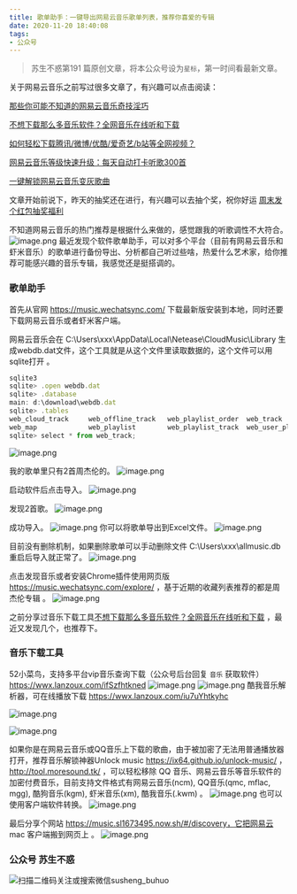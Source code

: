 ```yaml
---
title: 歌单助手：一键导出网易云音乐歌单列表，推荐你喜爱的专辑
date: 2020-11-20 18:40:08
tags:
- 公众号
---
```

> 苏生不惑第191 篇原创文章，将本公众号设为`星标`，第一时间看最新文章。

关于网易云音乐之前写过很多文章了，有兴趣可以点击阅读：

[那些你可能不知道的网易云音乐奇技淫巧](https://mp.weixin.qq.com/s/LtI2piwAIDXA590NEsXvuw)

[不想下载那么多音乐软件？全网音乐在线听和下载](https://mp.weixin.qq.com/s/WSSddtoCJkW9kJVwkGh0nQ)

[如何轻松下载腾讯/微博/优酷/爱奇艺/b站等全网视频？](https://mp.weixin.qq.com/s/3rB23e9L55hDBaPLDu6WMg)

[网易云音乐等级快速升级：每天自动打卡听歌300首](https://mp.weixin.qq.com/s/0EbycloxlbwRQkhViL8sVA)

[一键解锁网易云音乐变灰歌曲](https://mp.weixin.qq.com/s/BSfjFnv54EAHmc6eE75T9g)

 文章开始前说下，昨天的抽奖还在进行，有兴趣可以去抽个奖，祝你好运 [周末发个红包抽奖福利](https://mp.weixin.qq.com/s/EVOKuUdxy5Nh3T5Guglk6Q)


不知道网易云音乐的热门推荐是根据什么来做的，感觉跟我的听歌调性不大符合。
![image.png](https://upload-images.jianshu.io/upload_images/23152173-566b1753c7e05529.png?imageMogr2/auto-orient/strip%7CimageView2/2/w/1240)
最近发现个软件歌单助手，可以对多个平台（目前有网易云音乐和虾米音乐）的歌单进行备份导出、分析都自己听过些啥，热爱什么艺术家，给你推荐可能感兴趣的音乐专辑，我感觉还是挺搭调的。

### 歌单助手
首先从官网 https://music.wechatsync.com/ 下载最新版安装到本地，同时还要下载网易云音乐或者虾米客户端。

网易云音乐会在 C:\Users\xxx\AppData\Local\Netease\CloudMusic\Library 生成webdb.dat文件，这个工具就是从这个文件里读取数据的，这个文件可以用sqlite打开 。
```js
sqlite3
sqlite> .open webdb.dat
sqlite> .database
main: d:\download\webdb.dat
sqlite> .tables
web_cloud_track     web_offline_track   web_playlist_order  web_track
web_map             web_playlist        web_playlist_track  web_user_playlist
sqlite> select * from web_track;
```
![image.png](https://upload-images.jianshu.io/upload_images/23152173-d21b59b2138779f3.png?imageMogr2/auto-orient/strip%7CimageView2/2/w/1240)


我的歌单里只有2首周杰伦的。
![image.png](https://upload-images.jianshu.io/upload_images/23152173-a4dd457cc99d9534.png?imageMogr2/auto-orient/strip%7CimageView2/2/w/1240)

启动软件后点击导入。
![image.png](https://upload-images.jianshu.io/upload_images/23152173-aea7c04a4f0b7f4f.png?imageMogr2/auto-orient/strip%7CimageView2/2/w/1240)

发现2首歌。
![image.png](https://upload-images.jianshu.io/upload_images/23152173-6324185f4d2febb6.png?imageMogr2/auto-orient/strip%7CimageView2/2/w/1240)

成功导入。
![image.png](https://upload-images.jianshu.io/upload_images/23152173-7e473e300cfb6a6b.png?imageMogr2/auto-orient/strip%7CimageView2/2/w/1240)
你可以将歌单导出到Excel文件。
![image.png](https://upload-images.jianshu.io/upload_images/23152173-b234b962fd84051d.png?imageMogr2/auto-orient/strip%7CimageView2/2/w/1240)

 
目前没有删除机制，如果删除歌单可以手动删除文件 C:\Users\xxx\allmusic.db  重启后导入就正常了。
![image.png](https://upload-images.jianshu.io/upload_images/23152173-c5746a6f56e9ab8f.png?imageMogr2/auto-orient/strip%7CimageView2/2/w/1240)

点击发现音乐或者安装Chrome插件使用网页版 https://music.wechatsync.com/explore/  ，基于近期的收藏列表推荐的都是周杰伦专辑 。
![image.png](https://upload-images.jianshu.io/upload_images/23152173-c43fc59bd1f17a85.png?imageMogr2/auto-orient/strip%7CimageView2/2/w/1240)

之前分享过音乐下载工具[不想下载那么多音乐软件？全网音乐在线听和下载](https://mp.weixin.qq.com/s/WSSddtoCJkW9kJVwkGh0nQ) ，最近又发现几个，也推荐下。

### 音乐下载工具
52小菜鸟，支持多平台vip音乐查询下载（公众号后台回复 `音乐` 获取软件） https://wwx.lanzoux.com/ifSzfhtkned
![image.png](https://upload-images.jianshu.io/upload_images/23152173-b66361ba846962d1.png?imageMogr2/auto-orient/strip%7CimageView2/2/w/1240)
![image.png](https://upload-images.jianshu.io/upload_images/23152173-62e6d16ded2dcdea.png?imageMogr2/auto-orient/strip%7CimageView2/2/w/1240)
 酷我音乐解析器，可在线播放下载 https://wwx.lanzoux.com/iu7uYhtkyhc

![image.png](https://upload-images.jianshu.io/upload_images/23152173-feda5847d5ed4c2e.png?imageMogr2/auto-orient/strip%7CimageView2/2/w/1240)

![image.png](https://upload-images.jianshu.io/upload_images/23152173-7fb449df909f68df.png?imageMogr2/auto-orient/strip%7CimageView2/2/w/1240)

如果你是在网易云音乐或QQ音乐上下载的歌曲，由于被加密了无法用普通播放器打开，推荐音乐解锁神器Unlock music https://ix64.github.io/unlock-music/ ，http://tool.moresound.tk/ ，可以轻松移除 QQ 音乐、网易云音乐等音乐软件的加密付费音乐，目前支持文件格式有网易云音乐(ncm), QQ音乐(qmc, mflac, mgg), 酷狗音乐(kgm), 虾米音乐(xm), 酷我音乐(.kwm) 。
![image.png](https://upload-images.jianshu.io/upload_images/23152173-ddf14efabab999f8.png?imageMogr2/auto-orient/strip%7CimageView2/2/w/1240)
也可以使用客户端软件转换。
![image.png](https://upload-images.jianshu.io/upload_images/17817191-bdacc1a4afa529bc.png?imageMogr2/auto-orient/strip%7CimageView2/2/w/1240)

最后分享个网站 https://music.sl1673495.now.sh/#/discovery，它把网易云 mac 客户端搬到网页上  。
![image.png](https://upload-images.jianshu.io/upload_images/23152173-44cf241a01e3907a.png?imageMogr2/auto-orient/strip%7CimageView2/2/w/1240)

### 公众号 苏生不惑
 ![扫描二维码关注或搜索微信susheng_buhuo](https://upload-images.jianshu.io/upload_images/17817191-6e0079f95d4c0338.jpg?imageMogr2/auto-orient/strip%7CimageView2/2/w/1240)
